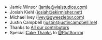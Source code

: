 * Jamie Winsor (<jamie@vialstudios.com>)
* Josiah Kiehl (<josiah@skirmisher.net>)
* Michael Ivey (<ivey@gweezlebur.com>)
* Justin Campbell (<justin@justincampbell.me>)
* Thanks to [All our contributors](https://github.com/RiotGames/berkshelf/graphs/contributors)
* Special [Cake Thanks](./cakethanks.html) to [@RiotSorrmi](https://twitter.com/RiotSorrmi)
